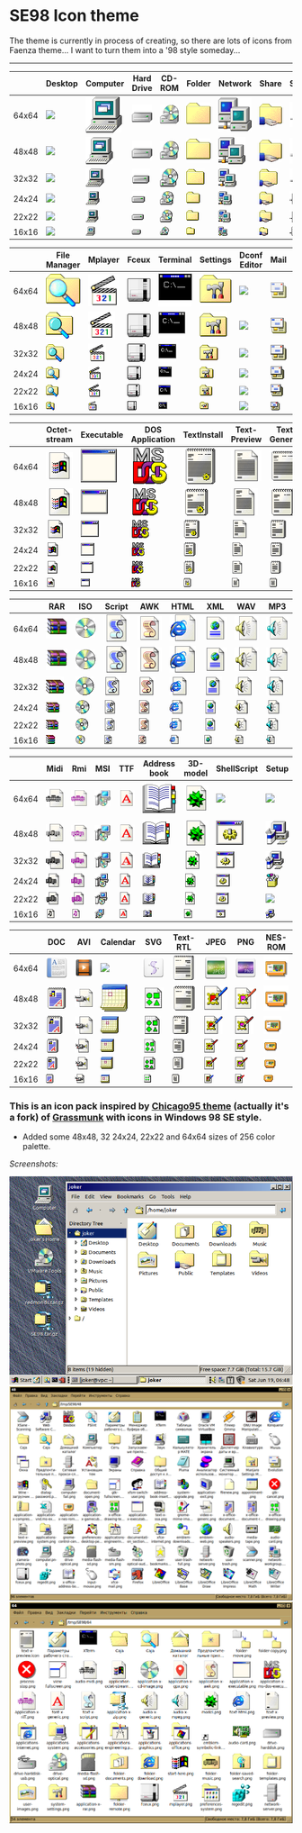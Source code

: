 # SE98 Icon theme
The theme is currently in process of creating, so there are lots of icons from Faenza theme... I want to turn them into a '98 style someday...

---

||Desktop|Computer|Hard Drive|CD-ROM|Folder|Network|Share|Server
|-|-|-|-|-|-|-|-|-|
|64x64|![](Icons/SE98/places/64/desktop.png)|![](Icons/SE98/devices/64/computer.png)|![](Icons/SE98/devices/64/drive-harddisk.png)|![](Icons/SE98/devices/64/drive-optical.png)|![](Icons/SE98/places/64/folder.png)|![](Icons/SE98/places/64/network-workgroup.png)|![](Icons/SE98/places/64/folder-publicshare.png)|![](Icons/SE98/places/64/network-server.png)|
|48x48|![](Icons/SE98/places/48/desktop.png)|![](Icons/SE98/devices/48/computer.png)|![](Icons/SE98/devices/48/drive-harddisk.png)|![](Icons/SE98/devices/48/drive-optical.png)|![](Icons/SE98/places/48/folder.png)|![](Icons/SE98/places/48/network-workgroup.png)|![](Icons/SE98/places/48/folder-publicshare.png)|![](Icons/SE98/places/48/network-server.png)|
|32x32|![](Icons/SE98/places/32/desktop.png)|![](Icons/SE98/devices/32/computer.png)|![](Icons/SE98/devices/32/drive-harddisk.png)|![](Icons/SE98/devices/32/drive-optical.png)|![](Icons/SE98/places/32/folder.png)|![](Icons/SE98/places/32/network-workgroup.png)|![](Icons/SE98/places/32/folder-publicshare.png)|![](Icons/SE98/places/32/network-server.png)|
|24x24|![](Icons/SE98/places/24/desktop.png)|![](Icons/SE98/devices/24/computer.png)|![](Icons/SE98/devices/24/drive-harddisk.png)|![](Icons/SE98/devices/24/drive-optical.png)|![](Icons/SE98/places/24/folder.png)|![](Icons/SE98/places/24/network-workgroup.png)|![](Icons/SE98/places/24/folder-publicshare.png)|![](Icons/SE98/places/24/network-server.png)|
|22x22|![](Icons/SE98/places/22/desktop.png)|![](Icons/SE98/devices/22/computer.png)|![](Icons/SE98/devices/22/drive-harddisk.png)|![](Icons/SE98/devices/22/drive-optical.png)|![](Icons/SE98/places/22/folder.png)|![](Icons/SE98/places/22/network-workgroup.png)|![](Icons/SE98/places/22/folder-publicshare.png)|![](Icons/SE98/places/22/network-server.png)|
|16x16|![](Icons/SE98/places/16/desktop.png)|![](Icons/SE98/devices/16/computer.png)|![](Icons/SE98/devices/16/drive-harddisk.png)|![](Icons/SE98/devices/16/drive-optical.png)|![](Icons/SE98/places/16/folder.png)|![](Icons/SE98/places/16/network-workgroup.png)|![](Icons/SE98/places/16/folder-publicshare.png)|![](Icons/SE98/places/16/network-server.png)|

||File Manager|Mplayer|Fceux|Terminal|Settings|Dconf Editor|Mail|Search
|-|-|-|-|-|-|-|-|-|
|64x64|![](Icons/SE98/apps/64/system-file-manager.png)|![](Icons/SE98/apps/64/mplayer.png)|![](Icons/SE98/apps/64/fceux.png)|![](Icons/SE98/apps/64/utilities-terminal.png)|![](Icons/SE98/apps/64/system-settings.png)|![](Icons/SE98/apps/64/dconf-editor.png)|![](Icons/SE98/apps/64/evolution.png)|![](Icons/SE98/apps/64/catfish.png)|
|48x48|![](Icons/SE98/apps/48/system-file-manager.png)|![](Icons/SE98/apps/48/mplayer.png)|![](Icons/SE98/apps/48/fceux.png)|![](Icons/SE98/apps/48/utilities-terminal.png)|![](Icons/SE98/apps/48/system-settings.png)|![](Icons/SE98/apps/48/dconf-editor.png)|![](Icons/SE98/apps/48/evolution.png)|![](Icons/SE98/apps/48/catfish.png)|
|32x32|![](Icons/SE98/apps/32/system-file-manager.png)|![](Icons/SE98/apps/32/mplayer.png)|![](Icons/SE98/apps/32/fceux.png)|![](Icons/SE98/apps/32/utilities-terminal.png)|![](Icons/SE98/apps/32/system-settings.png)|![](Icons/SE98/apps/32/dconf-editor.png)|![](Icons/SE98/apps/32/evolution.png)|![](Icons/SE98/apps/32/catfish.png)|
|24x24|![](Icons/SE98/apps/24/system-file-manager.png)|![](Icons/SE98/apps/24/mplayer.png)|![](Icons/SE98/apps/24/fceux.png)|![](Icons/SE98/apps/24/utilities-terminal.png)|![](Icons/SE98/apps/24/system-settings.png)|![](Icons/SE98/apps/24/dconf-editor.png)|![](Icons/SE98/apps/24/evolution.png)|![](Icons/SE98/apps/24/catfish.png)|
|22x22|![](Icons/SE98/apps/22/system-file-manager.png)|![](Icons/SE98/apps/22/mplayer.png)|![](Icons/SE98/apps/22/fceux.png)|![](Icons/SE98/apps/22/utilities-terminal.png)|![](Icons/SE98/apps/22/system-settings.png)|![](Icons/SE98/apps/22/dconf-editor.png)|![](Icons/SE98/apps/22/evolution.png)|![](Icons/SE98/apps/22/catfish.png)|
|16x16|![](Icons/SE98/apps/16/system-file-manager.png)|![](Icons/SE98/apps/16/mplayer.png)|![](Icons/SE98/apps/16/fceux.png)|![](Icons/SE98/apps/16/utilities-terminal.png)|![](Icons/SE98/apps/16/system-settings.png)|![](Icons/SE98/apps/16/dconf-editor.png)|![](Icons/SE98/apps/16/evolution.png)|![](Icons/SE98/apps/16/catfish.png)|

||Octet-stream|Executable|DOS Application|TextInstall|Text-Preview|Text Generic|Package|Archive
|-|-|-|-|-|-|-|-|-|
|64x64|![](Icons/SE98/mimes/64/application-octet-stream.png)|![](Icons/SE98/mimes/64/application-x-executable.png)|![](Icons/SE98/mimes/64/application-x-ms-dos-executable.png)|![](Icons/SE98/mimes/64/text-x-install.png)|![](Icons/SE98/mimes/64/text-x-preview.png)|![](Icons/SE98/mimes/64/text-x-generic.png)|![](Icons/SE98/mimes/64/package-x-generic.png)|![](Icons/SE98/mimes/64/application-x-archive.png)|
|48x48|![](Icons/SE98/mimes/48/application-octet-stream.png)|![](Icons/SE98/mimes/48/application-x-executable.png)|![](Icons/SE98/mimes/48/application-x-ms-dos-executable.png)|![](Icons/SE98/mimes/48/text-x-install.png)|![](Icons/SE98/mimes/48/text-x-preview.png)|![](Icons/SE98/mimes/48/text-x-generic.png)|![](Icons/SE98/mimes/48/package-x-generic.png)|![](Icons/SE98/mimes/48/application-x-archive.png)|
|32x32|![](Icons/SE98/mimes/32/application-octet-stream.png)|![](Icons/SE98/mimes/32/application-x-executable.png)|![](Icons/SE98/mimes/32/application-x-ms-dos-executable.png)|![](Icons/SE98/mimes/32/text-x-install.png)|![](Icons/SE98/mimes/32/text-x-preview.png)|![](Icons/SE98/mimes/32/text-x-generic.png)|![](Icons/SE98/mimes/32/package-x-generic.png)|![](Icons/SE98/mimes/32/application-x-archive.png)|
|24x24|![](Icons/SE98/mimes/24/application-octet-stream.png)|![](Icons/SE98/mimes/24/application-x-executable.png)|![](Icons/SE98/mimes/24/application-x-ms-dos-executable.png)|![](Icons/SE98/mimes/24/text-x-install.png)|![](Icons/SE98/mimes/24/text-x-preview.png)|![](Icons/SE98/mimes/24/text-x-generic.png)|![](Icons/SE98/mimes/24/package-x-generic.png)|![](Icons/SE98/mimes/24/application-x-archive.png)|
|22x22|![](Icons/SE98/mimes/22/application-octet-stream.png)|![](Icons/SE98/mimes/22/application-x-executable.png)|![](Icons/SE98/mimes/22/application-x-ms-dos-executable.png)|![](Icons/SE98/mimes/22/text-x-install.png)|![](Icons/SE98/mimes/22/text-x-preview.png)|![](Icons/SE98/mimes/22/text-x-generic.png)|![](Icons/SE98/mimes/22/package-x-generic.png)|![](Icons/SE98/mimes/22/application-x-archive.png)|
|16x16|![](Icons/SE98/mimes/16/application-octet-stream.png)|![](Icons/SE98/mimes/16/application-x-executable.png)|![](Icons/SE98/mimes/16/application-x-ms-dos-executable.png)|![](Icons/SE98/mimes/16/text-x-install.png)|![](Icons/SE98/mimes/16/text-x-preview.png)|![](Icons/SE98/mimes/16/text-x-generic.png)|![](Icons/SE98/mimes/16/package-x-generic.png)|![](Icons/SE98/mimes/16/application-x-archive.png)|

||RAR|ISO|Script|AWK|HTML|XML|WAV|MP3
|-|-|-|-|-|-|-|-|-|
|64x64|![](Icons/SE98/mimes/64/application-x-rar.png)|![](Icons/SE98/mimes/64/application-x-cd-image.png)|![](Icons/SE98/mimes/64/text-x-script.png)|![](Icons/SE98/mimes/64/application-x-awk.png)|![](Icons/SE98/mimes/64/text-html.png)|![](Icons/SE98/mimes/64/text-xml.png)|![](Icons/SE98/mimes/64/audio-x-generic.png)|![](Icons/SE98/mimes/64/audio-x-mpeg.png)|
|48x48|![](Icons/SE98/mimes/48/application-x-rar.png)|![](Icons/SE98/mimes/48/application-x-cd-image.png)|![](Icons/SE98/mimes/48/text-x-script.png)|![](Icons/SE98/mimes/48/application-x-awk.png)|![](Icons/SE98/mimes/48/text-html.png)|![](Icons/SE98/mimes/48/text-xml.png)|![](Icons/SE98/mimes/48/audio-x-generic.png)|![](Icons/SE98/mimes/48/audio-x-mpeg.png)|
|32x32|![](Icons/SE98/mimes/32/application-x-rar.png)|![](Icons/SE98/mimes/32/application-x-cd-image.png)|![](Icons/SE98/mimes/32/text-x-script.png)|![](Icons/SE98/mimes/32/application-x-awk.png)|![](Icons/SE98/mimes/32/text-html.png)|![](Icons/SE98/mimes/32/text-xml.png)|![](Icons/SE98/mimes/32/audio-x-generic.png)|![](Icons/SE98/mimes/32/audio-x-mpeg.png)|
|24x24|![](Icons/SE98/mimes/24/application-x-rar.png)|![](Icons/SE98/mimes/24/application-x-cd-image.png)|![](Icons/SE98/mimes/24/text-x-script.png)|![](Icons/SE98/mimes/24/application-x-awk.png)|![](Icons/SE98/mimes/24/text-html.png)|![](Icons/SE98/mimes/24/text-xml.png)|![](Icons/SE98/mimes/24/audio-x-generic.png)|![](Icons/SE98/mimes/24/audio-x-mpeg.png)|
|22x22|![](Icons/SE98/mimes/22/application-x-rar.png)|![](Icons/SE98/mimes/22/application-x-cd-image.png)|![](Icons/SE98/mimes/22/text-x-script.png)|![](Icons/SE98/mimes/22/application-x-awk.png)|![](Icons/SE98/mimes/22/text-html.png)|![](Icons/SE98/mimes/22/text-xml.png)|![](Icons/SE98/mimes/22/audio-x-generic.png)|![](Icons/SE98/mimes/22/audio-x-mpeg.png)|
|16x16|![](Icons/SE98/mimes/16/application-x-rar.png)|![](Icons/SE98/mimes/16/application-x-cd-image.png)|![](Icons/SE98/mimes/16/text-x-script.png)|![](Icons/SE98/mimes/16/application-x-awk.png)|![](Icons/SE98/mimes/16/text-html.png)|![](Icons/SE98/mimes/16/text-xml.png)|![](Icons/SE98/mimes/16/audio-x-generic.png)|![](Icons/SE98/mimes/16/audio-x-mpeg.png)|

||Midi|Rmi|MSI|TTF|Address book|3D-model|ShellScript|Setup
|-|-|-|-|-|-|-|-|-|
|64x64|![](Icons/SE98/mimes/64/audio-midi.png)|![](Icons/SE98/mimes/64/application-x-riff.png)|![](Icons/SE98/mimes/64/application-x-msi.png)|![](Icons/SE98/mimes/64/font-x-generic.png)|![](Icons/SE98/mimes/64/x-office-address-book.png)|![](Icons/SE98/mimes/64/model.png)|![](Icons/SE98/mimes/64/application-x-shellscript.png)|![](Icons/SE98/mimes/64/application-install.png)|
|48x48|![](Icons/SE98/mimes/48/audio-midi.png)|![](Icons/SE98/mimes/48/application-x-riff.png)|![](Icons/SE98/mimes/48/application-x-msi.png)|![](Icons/SE98/mimes/48/font-x-generic.png)|![](Icons/SE98/mimes/48/x-office-address-book.png)|![](Icons/SE98/mimes/48/model.png)|![](Icons/SE98/mimes/48/application-x-shellscript.png)|![](Icons/SE98/mimes/48/application-install.png)|
|32x32|![](Icons/SE98/mimes/32/audio-midi.png)|![](Icons/SE98/mimes/32/application-x-riff.png)|![](Icons/SE98/mimes/32/application-x-msi.png)|![](Icons/SE98/mimes/32/font-x-generic.png)|![](Icons/SE98/mimes/32/x-office-address-book.png)|![](Icons/SE98/mimes/32/model.png)|![](Icons/SE98/mimes/32/application-x-shellscript.png)|![](Icons/SE98/mimes/32/application-install.png)|
|24x24|![](Icons/SE98/mimes/24/audio-midi.png)|![](Icons/SE98/mimes/24/application-x-riff.png)|![](Icons/SE98/mimes/24/application-x-msi.png)|![](Icons/SE98/mimes/24/font-x-generic.png)|![](Icons/SE98/mimes/24/x-office-address-book.png)|![](Icons/SE98/mimes/24/model.png)|![](Icons/SE98/mimes/24/application-x-shellscript.png)|![](Icons/SE98/mimes/24/application-install.png)|
|22x22|![](Icons/SE98/mimes/22/audio-midi.png)|![](Icons/SE98/mimes/22/application-x-riff.png)|![](Icons/SE98/mimes/22/application-x-msi.png)|![](Icons/SE98/mimes/22/font-x-generic.png)|![](Icons/SE98/mimes/22/x-office-address-book.png)|![](Icons/SE98/mimes/22/model.png)|![](Icons/SE98/mimes/22/application-x-shellscript.png)|![](Icons/SE98/mimes/22/application-install.png)|
|16x16|![](Icons/SE98/mimes/16/audio-midi.png)|![](Icons/SE98/mimes/16/application-x-riff.png)|![](Icons/SE98/mimes/16/application-x-msi.png)|![](Icons/SE98/mimes/16/font-x-generic.png)|![](Icons/SE98/mimes/16/x-office-address-book.png)|![](Icons/SE98/mimes/16/model.png)|![](Icons/SE98/mimes/16/application-x-shellscript.png)|![](Icons/SE98/mimes/16/application-install.png)|

||DOC|AVI|Calendar|SVG|Text-RTL|JPEG|PNG|NES-ROM
|-|-|-|-|-|-|-|-|-|
|64x64|![](Icons/SE98/mimes/64/x-office-document.png)|![](Icons/SE98/mimes/64/video-x-generic.png)|![](Icons/SE98/mimes/64/x-office-calendar.png)|![](Icons/SE98/mimes/64/x-office-drawing.png)|![](Icons/SE98/mimes/64/text-x-generic-rtl.png)|![](Icons/SE98/mimes/64/image-jpeg.png)|![](Icons/SE98/mimes/64/image-png.png)|![](Icons/SE98/mimes/64/application-x-nes-rom.png)|
|48x48|![](Icons/SE98/mimes/48/x-office-document.png)|![](Icons/SE98/mimes/48/video-x-generic.png)|![](Icons/SE98/mimes/48/x-office-calendar.png)|![](Icons/SE98/mimes/48/x-office-drawing.png)|![](Icons/SE98/mimes/48/text-x-generic-rtl.png)|![](Icons/SE98/mimes/48/image-jpeg.png)|![](Icons/SE98/mimes/48/image-png.png)|![](Icons/SE98/mimes/48/application-x-nes-rom.png)|
|32x32|![](Icons/SE98/mimes/32/x-office-document.png)|![](Icons/SE98/mimes/32/video-x-generic.png)|![](Icons/SE98/mimes/32/x-office-calendar.png)|![](Icons/SE98/mimes/32/x-office-drawing.png)|![](Icons/SE98/mimes/32/text-x-generic-rtl.png)|![](Icons/SE98/mimes/32/image-jpeg.png)|![](Icons/SE98/mimes/32/image-png.png)|![](Icons/SE98/mimes/32/application-x-nes-rom.png)|
|24x24|![](Icons/SE98/mimes/24/x-office-document.png)|![](Icons/SE98/mimes/24/video-x-generic.png)|![](Icons/SE98/mimes/24/x-office-calendar.png)|![](Icons/SE98/mimes/24/x-office-drawing.png)|![](Icons/SE98/mimes/24/text-x-generic-rtl.png)|![](Icons/SE98/mimes/24/image-jpeg.png)|![](Icons/SE98/mimes/24/image-png.png)|![](Icons/SE98/mimes/24/application-x-nes-rom.png)|
|22x22|![](Icons/SE98/mimes/22/x-office-document.png)|![](Icons/SE98/mimes/22/video-x-generic.png)|![](Icons/SE98/mimes/22/x-office-calendar.png)|![](Icons/SE98/mimes/22/x-office-drawing.png)|![](Icons/SE98/mimes/22/text-x-generic-rtl.png)|![](Icons/SE98/mimes/22/image-jpeg.png)|![](Icons/SE98/mimes/22/image-png.png)|![](Icons/SE98/mimes/22/application-x-nes-rom.png)|
|16x16|![](Icons/SE98/mimes/16/x-office-document.png)|![](Icons/SE98/mimes/16/video-x-generic.png)|![](Icons/SE98/mimes/16/x-office-calendar.png)|![](Icons/SE98/mimes/16/x-office-drawing.png)|![](Icons/SE98/mimes/16/text-x-generic-rtl.png)|![](Icons/SE98/mimes/16/image-jpeg.png)|![](Icons/SE98/mimes/16/image-png.png)|![](Icons/SE98/mimes/16/application-x-nes-rom.png)|


### This is an icon pack inspired by [Chicago95 theme](https://github.com/grassmunk/Chicago95/tree/master/Icons "github.com/grassmunk/Chicago95/tree/master/Icons") (actually it's a fork) of [Grassmunk](https://github.com/grassmunk "github.com/grassmunk") with icons in Windows 98 SE style.

- Added some 48x48, 32 24x24, 22x22 and 64x64 sizes of 256 color palette.

*Screenshots:*

![screen](Icons/scrn.png)
![screen](Icons/48.png)
![screen](Icons/64.png)